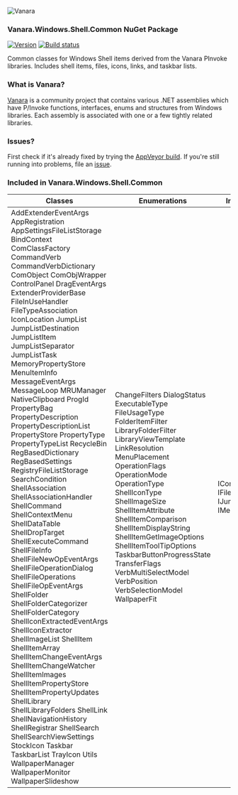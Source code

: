 ﻿![Vanara](https://raw.githubusercontent.com/dahall/Vanara/master/docs/icons/VanaraHeading.png)
### **Vanara.Windows.Shell.Common NuGet Package**
[![Version](https://img.shields.io/nuget/v/Vanara.Windows.Shell.Common?label=NuGet&style=flat-square)](https://github.com/dahall/Vanara/releases)
[![Build status](https://img.shields.io/appveyor/build/dahall/vanara?label=AppVeyor%20build&style=flat-square)](https://ci.appveyor.com/project/dahall/vanara)

Common classes for Windows Shell items derived from the Vanara PInvoke libraries. Includes shell items, files, icons, links, and taskbar lists.

### **What is Vanara?**

[Vanara](https://github.com/dahall/Vanara) is a community project that contains various .NET assemblies which have P/Invoke functions, interfaces, enums and structures from Windows libraries. Each assembly is associated with one or a few tightly related libraries.

### **Issues?**

First check if it's already fixed by trying the [AppVeyor build](https://ci.appveyor.com/nuget/vanara-prerelease).
If you're still running into problems, file an [issue](https://github.com/dahall/Vanara/issues).

### **Included in Vanara.Windows.Shell.Common**

Classes | Enumerations | Interfaces
--- | --- | ---
AddExtenderEventArgs AppRegistration AppSettingsFileListStorage BindContext ComClassFactory CommandVerb CommandVerbDictionary ComObject ComObjWrapper ControlPanel DragEventArgs ExtenderProviderBase FileInUseHandler FileTypeAssociation IconLocation JumpList JumpListDestination JumpListItem JumpListSeparator JumpListTask MemoryPropertyStore MenuItemInfo MessageEventArgs MessageLoop MRUManager NativeClipboard ProgId PropertyBag PropertyDescription PropertyDescriptionList PropertyStore PropertyType PropertyTypeList RecycleBin RegBasedDictionary RegBasedSettings RegistryFileListStorage SearchCondition ShellAssociation ShellAssociationHandler ShellCommand ShellContextMenu ShellDataTable ShellDropTarget ShellExecuteCommand ShellFileInfo ShellFileNewOpEventArgs ShellFileOperationDialog ShellFileOperations ShellFileOpEventArgs ShellFolder ShellFolderCategorizer ShellFolderCategory ShellIconExtractedEventArgs ShellIconExtractor ShellImageList ShellItem ShellItemArray ShellItemChangeEventArgs ShellItemChangeWatcher ShellItemImages ShellItemPropertyStore ShellItemPropertyUpdates ShellLibrary ShellLibraryFolders ShellLink ShellNavigationHistory ShellRegistrar ShellSearch ShellSearchViewSettings StockIcon Taskbar TaskbarList TrayIcon Utils WallpaperManager WallpaperMonitor WallpaperSlideshow  | ChangeFilters DialogStatus ExecutableType FileUsageType FolderItemFilter LibraryFolderFilter LibraryViewTemplate LinkResolution MenuPlacement OperationFlags OperationMode OperationType ShellIconType ShellImageSize ShellItemAttribute ShellItemComparison ShellItemDisplayString ShellItemGetImageOptions ShellItemToolTipOptions TaskbarButtonProgressState TransferFlags VerbMultiSelectModel VerbPosition VerbSelectionModel WallpaperFit                                                       | IComObject IFileListStorage IJumpListItem IMenuBuilder                                                                           
